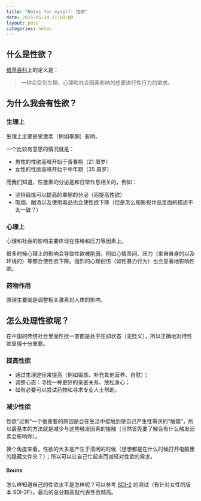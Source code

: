 ```yaml
---
title: "Notes for myself: 性欲"
date: 2015-05-24 21:00:00
layout: post
categories: notes
---
```


## 什么是性欲？

[维基百科][_wiki]上的定义是：

> 一种会受到生理、心理和社会因素影响的想要进行性行为的欲求。


[_wiki]: http://en.wikipedia.org/wiki/Libido

## 为什么我会有性欲？

### 生理上

生理上主要是受激素（例如睾酮）影响。

一个比较有意思的情况就是：

- 男性的性欲高峰开始于青春期（21 周岁）
- 女性的性欲高峰开始于中年期（35 周岁）

而我们知道，性激素的分泌是和日常作息相关的，例如：

- 坚持锻炼可以提高的睾酮的分泌（而提高性欲）
- 吸烟、酗酒以及使用毒品也会使性欲下降（但是怎么和影视作品里面的描述不太一致？）


### 心理上

心理和社会的影响主要体现在性格和压力等因素上。

很多时候心理上的影响会导致性欲被削弱。例如心情苦闷、压力（来自自身的以及环境的）等都会使性欲下降。强烈的心理创伤（如性暴力行为）也会显著地影响性欲。


### 药物作用

原理主要就是调整相关激素对人体的影响。


## 怎么处理性欲呢？

在中国的传统社会里面性欲一直都是处于压抑状态（无贬义），所以正确地对待性欲显得十分重要。

### 提高性欲

- 通过生理途径来提高（例如锻炼、补充其他营养、自慰）；
- 调整心态：寻找一种更好的亲密关系、放松身心；
- 如有必要可以尝试药物和寻求专业人士帮助。

### 减少性欲

性欲”过剩“一个很重要的原因是会在生活中接触到使自己产生性需求的”触媒“，所以最基本的方法就是减少与这些触发因素的接触（当然首先要了解会有什么触发因素会影响你）。

换个角度来看，性欲的大多是产生于清闲的时候（想想都是在什么时候打开电脑里的隐藏文件夹？）；所以可以让自己忙起来而减轻对性欲的需求。


#### Bouns

怎么样知道自己的性欲水平是怎样呢？可以参考 [SDI-2][_SDI2] 的测试（有针对女性的版本 SDI-2F）。最后的总分越高就代表性欲越高。

[_SDI2]: http://www.chip.uconn.edu/chipweb/documents/research/Sexual%20desire%20inventory%20(SDI).pdf
